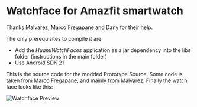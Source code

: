 # Watchface for Amazfit smartwatch

Thanks Malvarez, Marco Fregapane and Dany for their help.

The only prerequisites to compile it are:

* Add the *HuamiWatchFaces* application as a jar dependency into the libs folder (instructions in the main folder)
* Use Android SDK 21

This is the source code for the modded Prototype Source. Some code is taken from Marco Fregapane, and mainly from Malvarez.
Finally the watch face looks like this:

![Watchface Preview](https://github.com/Nxsaul/AmazfitAPKs/blob/master/LBA97Watchfaces/prototype-source-Inverted/app/src/main/res/drawable-nodpi/preview.png)

